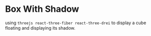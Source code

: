 # Box With Shadow

using `threejs react-three-fiber react-three-drei` to display a cube floating and displaying its shadow.
